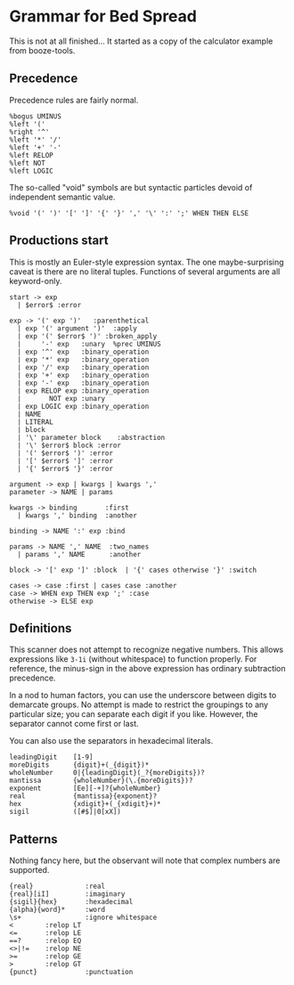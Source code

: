 # Grammar for Bed Spread

This is not at all finished...
It started as a copy of the calculator example from booze-tools.

## Precedence
Precedence rules are fairly normal.
```
%bogus UMINUS
%left '('
%right '^'
%left '*' '/'
%left '+' '-'
%left RELOP
%left NOT
%left LOGIC
```

The so-called "void" symbols are but syntactic particles devoid of independent semantic value.
```
%void '(' ')' '[' ']' '{' '}' ',' '\' ':' ';' WHEN THEN ELSE
```


## Productions start

This is mostly an Euler-style expression syntax.
The one maybe-surprising caveat is there are no literal tuples.
Functions of several arguments are all keyword-only.

```
start -> exp
  | $error$ :error

exp -> '(' exp ')'   :parenthetical
  | exp '(' argument ')'  :apply
  | exp '(' $error$ ')' :broken_apply
  |     '-' exp   :unary  %prec UMINUS
  | exp '^' exp   :binary_operation
  | exp '*' exp   :binary_operation
  | exp '/' exp   :binary_operation
  | exp '+' exp   :binary_operation
  | exp '-' exp   :binary_operation
  | exp RELOP exp :binary_operation
  |       NOT exp :unary
  | exp LOGIC exp :binary_operation
  | NAME
  | LITERAL
  | block
  | '\' parameter block    :abstraction
  | '\' $error$ block :error
  | '(' $error$ ')' :error
  | '[' $error$ ']' :error
  | '{' $error$ '}' :error
  
argument -> exp | kwargs | kwargs ','
parameter -> NAME | params

kwargs -> binding       :first
  | kwargs ',' binding  :another

binding -> NAME ':' exp :bind

params -> NAME ',' NAME  :two_names
  | params ',' NAME      :another

block -> '[' exp ']' :block  | '{' cases otherwise '}' :switch

cases -> case :first | cases case :another
case -> WHEN exp THEN exp ';' :case
otherwise -> ELSE exp

```

## Definitions
This scanner does not attempt to recognize negative numbers.
This allows expressions like `3-1i` (without whitespace) to function properly.
For reference, the minus-sign in the above expression has ordinary subtraction precedence.

In a nod to human factors, you can use the underscore between digits to demarcate groups.
No attempt is made to restrict the groupings to any particular size;
you can separate each digit if you like. However, the separator cannot come first or last.

You can also use the separators in hexadecimal literals.
```
leadingDigit    [1-9]
moreDigits      {digit}+(_{digit})*
wholeNumber     0|{leadingDigit}(_?{moreDigits})?
mantissa        {wholeNumber}(\.{moreDigits})?
exponent        [Ee][-+]?{wholeNumber}
real            {mantissa}{exponent}?
hex             {xdigit}+(_{xdigit}+)*
sigil           ([#$]|0[xX])
```
## Patterns
Nothing fancy here, but the observant will note that complex numbers are supported.
```
{real}             :real
{real}[iI]         :imaginary
{sigil}{hex}       :hexadecimal
{alpha}{word}*     :word
\s+                :ignore whitespace
<        :relop LT
<=       :relop LE
==?      :relop EQ
<>|!=    :relop NE
>=       :relop GE
>        :relop GT
{punct}            :punctuation
```
